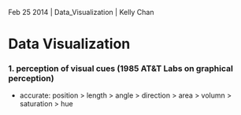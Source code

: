 Feb 25 2014 | Data_Visualization | Kelly Chan
# Data Visualization

### 1. perception of visual cues (1985 AT&T Labs on graphical perception)
- accurate: position > length > angle > direction > area > volumn > saturation > hue
